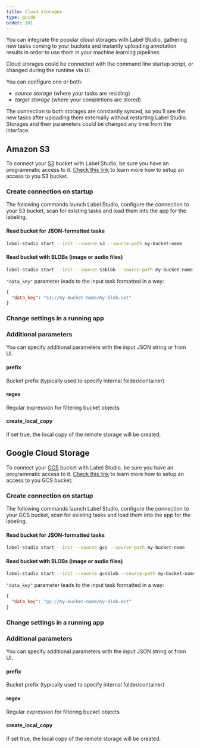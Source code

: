 ```yaml
---
title: Cloud storages
type: guide
order: 101
---
```


You can integrate the popular cloud storages with Label Studio, gathering new tasks coming to your buckets and instantly uploading annotation results in order to use them in your machine learning pipelines.

Cloud storages could be connected with the command line startup script, or changed during the runtime via UI.

You can configure one or both:

- _source storage_ (where your tasks are residing)
- _target storage_ (where your completions are stored)

The connection to both storages are constantly synced, so you'll see the new tasks after uploading them externally without restarting Label Studio.
Storages and their parameters could be changed any time from the interface.

## Amazon S3

To connect your [S3](https://aws.amazon.com/s3) bucket with Label Studio, be sure you have an programmatic access to it. [Check this link](https://boto3.amazonaws.com/v1/documentation/api/latest/guide/quickstart.html#configuration) to learn more how to setup an access to you S3 bucket.

### Create connection on startup

The following commands launch Label Studio, configure the connection to your S3 bucket, scan for existing tasks and load them into the app for the labeling.

#### Read bucket for JSON-formatted tasks

```bash
label-studio start --init --source s3 --source-path my-bucket-name
```

#### Read bucket with BLOBs (image or audio files)

```bash
label-studio start --init --source s3blob --source-path my-bucket-name --source-params "{\"data_key\": \"my-data-key\"}"
```

`"data_key"` parameter leads to the input task formatted in a way:

```json
{
  "data_key": "s3://my-bucket-name/my-blob.ext"
}
```

### Change settings in a running app


### Additional parameters

You can specify additional parameters with the input JSON string or from UI.

#### prefix

Bucket prefix (typically used to specify internal folder/container)

#### regex

Regular expression for filtering bucket objects

#### create_local_copy

If set true, the local copy of the remote storage will be created.



## Google Cloud Storage

To connect your [GCS](https://cloud.google.com/storage) bucket with Label Studio, be sure you have an programmatic access to it. [Check this link](https://cloud.google.com/storage/docs/reference/libraries) to learn more how to setup an access to you GCS bucket.


### Create connection on startup

The following commands launch Label Studio, configure the connection to your GCS bucket, scan for existing tasks and load them into the app for the labeling.

#### Read bucket for JSON-formatted tasks

```bash
label-studio start --init --source gcs --source-path my-bucket-name
```

#### Read bucket with BLOBs (image or audio files)

```bash
label-studio start --init --source gcsblob --source-path my-bucket-name --source-params "{\"data_key\": \"my-data-key\"}"
```

`"data_key"` parameter leads to the input task formatted in a way:

```json
{
  "data_key": "gs://my-bucket-name/my-blob.ext"
}
```

### Change settings in a running app


### Additional parameters

You can specify additional parameters with the input JSON string or from UI.

#### prefix

Bucket prefix (typically used to specify internal folder/container)

#### regex

Regular expression for filtering bucket objects

#### create_local_copy

If set true, the local copy of the remote storage will be created.

